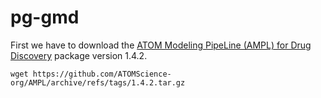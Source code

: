 # pg-gmd

First we have to download the [ATOM Modeling PipeLine (AMPL) for Drug Discovery](https://github.com/ATOMScience-org/AMPL) package version 1.4.2.
```
wget https://github.com/ATOMScience-org/AMPL/archive/refs/tags/1.4.2.tar.gz
```
